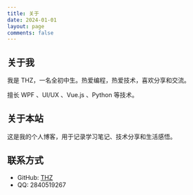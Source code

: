 ```yaml
---
title: 关于
date: 2024-01-01
layout: page
comments: false
---
```


## 关于我

我是 THZ，一名全初中生。热爱编程，热爱技术，喜欢分享和交流。

擅长 WPF 、UI/UX 、Vue.js 、Python 等技术。

## 关于本站

这是我的个人博客，用于记录学习笔记、技术分享和生活感悟。

## 联系方式

- GitHub: [THZ](https://github.com/FranklinCN)
- QQ: 2840519267
